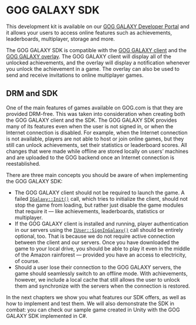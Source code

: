 # GOG GALAXY SDK

This development kit is available on our [GOG GALAXY Developer Portal](https://devportal.gog.com/galaxy/components/sdk) and it allows your users to access online features such as achievements, leaderboards, multiplayer, storage and more.

The GOG GALAXY SDK is compatible with the [GOG GALAXY client](gc-client-overview.md) and the [GOG GALAXY overlay](gc-overlay.md). The GOG GALAXY client will display all of the unlocked achievements, and the overlay will display a notification whenever you unlock the achievement in a game. The overlay can also be used to send and receive invitations to online multiplayer games.

## DRM and SDK

One of the main features of games available on GOG.com is that they are provided DRM-free. This was taken into consideration when creating both the GOG GALAXY client and the SDK. The GOG GALAXY SDK provides many of its features even when the user is not signed in, or when the Internet connection is disabled. For example, when the Internet connection is not available, players are not able to host or join online games, but they still can unlock achievements, set their statistics or leaderboard scores. All changes that were made while offline are stored locally on users’ machines and are uploaded to the GOG backend once an Internet connection is reestablished.

There are three main concepts you should be aware of when implementing the GOG GALAXY SDK:

- The GOG GALAXY client should not be required to launch the game. A failed [`IGalaxy::Init()`](https://docs.gog.com/galaxyapi/group__Peer.html#ga7d13610789657b6aebe0ba0aa542196f) call, which tries to initialize the client, should not stop the game from loading, but rather just disable the game modules that require it — like achievements, leaderboards, statistics or multiplayer.
- If the GOG GALAXY client is installed and running, player authentication in our servers using the [`IUser::SignInGalaxy()`](https://docs.gog.com/galaxyapi/group__Peer.html#ga7d13610789657b6aebe0ba0aa542196f) call should be entirely optional, too. That is because we do not require active connection between the client and our servers. Once you have downloaded the game to your local drive, you should be able to play it even in the middle of the Amazon rainforest — provided you have an access to electricity, of course.
- Should a user lose their connection to the GOG GALAXY servers, the game should seamlessly switch to an offline mode. With achievements, however, we include a local cache that still allows the user to unlock them and synchronize with the servers when the connection is restored.

In the next chapters we show you what features our SDK offers, as well as how to implement and test them. We will also demonstrate the SDK in combat: you can check our sample game created in Unity with the GOG GALAXY SDK implemented in C#.